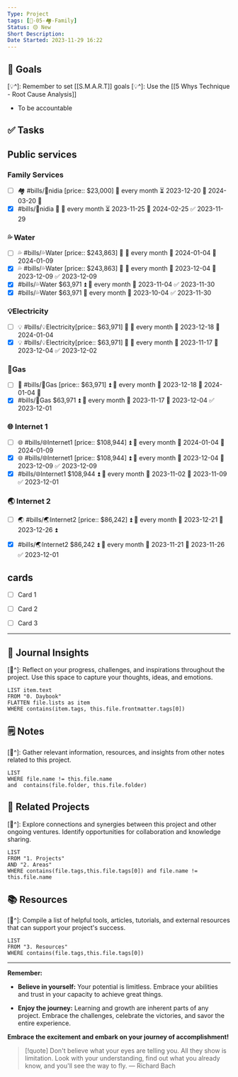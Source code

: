 ```yaml
---
Type: Project
tags: [🚀-05-🏘️-Family]
Status: 🟡 New
Short Description:
Date Started: 2023-11-29 16:22
---
```

## 🎯 **Goals**
[💡^]: Remember to set [[S.M.A.R.T]] goals
[💡^]: Use the [[5 Whys Technique - Root Cause Analysis]]
- To be accountable 
## ✅ **Tasks**


## Public services
### Family Services
- [ ] 🏘️  #bills/📱nidia [price:: $23,000] 🔁 every month ⏳ 2023-12-20 📅 2024-03-20  🔺 
- [x] #bills/📱nidia 🔼 🔁 every month ⏳ 2023-11-25 📅 2024-02-25 ✅ 2023-11-29

### 💦 Water
- [ ] 💦 #bills/💦Water [price:: $243,863] 🔺 🔁 every month 🛫 2024-01-04 📅 2024-01-09
- [x] 💦 #bills/💦Water [price:: $243,863] 🔺 🔁 every month 🛫 2023-12-04 📅 2023-12-09 ✅ 2023-12-09
- [x] #bills/💦Water $63,971 ⏫ 🔁 every month 🛫 2023-11-04 ✅ 2023-11-30
- [x] #bills/💦Water $63,971 🔁 every month 🛫 2023-10-04 ✅ 2023-11-30
### 💡Electricity
- [ ] 💡 #bills/💡Electricity[price:: $63,971] 🔺 🔁 every month 🛫 2023-12-18 📅 2024-01-04
- [x] 💡 #bills/💡Electricity[price:: $63,971] 🔺 🔁 every month 🛫 2023-11-17 📅 2023-12-04 ✅ 2023-12-02
### 🍳Gas
- [ ] 🍳  #bills/🍳Gas [price:: $63,971] ⏫ 🔁 every month 🛫 2023-12-18 📅 2024-01-04 🔺 
- [x] #bills/🍳Gas $63,971 ⏫ 🔁 every month 🛫 2023-11-17 📅 2023-12-04 ✅ 2023-12-01
### 🌐 Internet 1
- [ ] 🌐  #bills/🌐Internet1 [price:: $108,944] ⏫ 🔁 every month 🛫 2024-01-04 📅 2024-01-09
- [x] 🌐  #bills/🌐Internet1 [price:: $108,944] ⏫ 🔁 every month 🛫 2023-12-04 📅 2023-12-09 ✅ 2023-12-09
- [x] #bills/🌐Internet1 $108,944 ⏫ 🔁 every month 🛫 2023-11-02 📅 2023-11-09 ✅ 2023-12-01
### 🌏 Internet 2
- [ ] 🌏  #bills/🌏Internet2 [price:: $86,242] ⏫ 🔁 every month 🛫 2023-12-21 📅 2023-12-26 ⏫
- [x] #bills/🌏Internet2 $86,242 ⏫ 🔁 every month 🛫 2023-11-21 📅 2023-11-26 ✅ 2023-12-01


## cards

- [ ] Card 1
- [ ] Card 2
- [ ] Card 3


---
## 📖 Journal Insights
[💭^]: Reflect on your progress, challenges, and inspirations throughout the project. Use this space to capture your thoughts, ideas, and emotions.

``` dataview
LIST item.text
FROM "0. Daybook"
FLATTEN file.lists as item
WHERE contains(item.tags, this.file.frontmatter.tags[0])

```

## 🗒 Notes
[💭^]: Gather relevant information, resources, and insights from other notes related to this project.
``` dataview
LIST 
WHERE file.name != this.file.name 
and  contains(file.folder, this.file.folder)
```


## 🤝 Related Projects
[💭^]: Explore connections and synergies between this project and other ongoing ventures. Identify opportunities for collaboration and knowledge sharing.
``` dataview
LIST 
FROM "1. Projects"
AND "2. Areas"
WHERE contains(file.tags,this.file.tags[0]) and file.name != this.file.name
```

## 📚 Resources
[💭^]: Compile a list of helpful tools, articles, tutorials, and external resources that can support your project's success.
``` dataview
LIST 
FROM "3. Resources"
WHERE contains(file.tags,this.file.tags[0])
```


---
**Remember:**

- **Believe in yourself:** Your potential is limitless. Embrace your abilities and trust in your capacity to achieve great things.

- **Enjoy the journey:** Learning and growth are inherent parts of any project. Embrace the challenges, celebrate the victories, and savor the entire experience.

**Embrace the excitement and embark on your journey of accomplishment!**

> [!quote] Don't believe what your eyes are telling you. All they show is limitation. Look with your understanding, find out what you already know, and you'll see the way to fly.
> — Richard Bach
